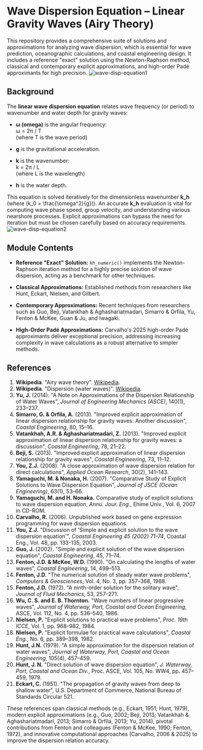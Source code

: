 # Wave Dispersion Equation – Linear Gravity Waves (Airy Theory)

This repository provides a comprehensive suite of solutions and approximations for analyzing wave dispersion, which is essential for wave prediction, oceanographic calculations, and coastal engineering design. It includes a reference "exact" solution using the Newton-Raphson method, classical and contemporary explicit approximations, and high-order Padé approximants for high precision.
![wave-disp-equation1](https://github.com/user-attachments/assets/7688bf2e-b6f1-4c7b-96c9-37b3078edb3e)
## Background

The **linear wave dispersion equation** relates wave frequency (or period) to wavenumber and water depth for gravity waves:

- **ω (omega)** is the angular frequency:  
  ω = 2π / T  
  (where T is the wave period)

- **g** is the gravitational acceleration.

- **k** is the wavenumber:  
  k = 2π / L  
  (where L is the wavelength)

- **h** is the water depth.

This equation is solved iteratively for the dimensionless wavenumber **k_h** (where \(k_0 = \frac{\omega^2}{g}\)). An accurate **k_h** evaluation is vital for computing wave phase speed, group velocity, and understanding various nearshore processes. Explicit approximations can bypass the need for iteration but must be chosen carefully based on accuracy requirements.
![wave-disp-equation2](https://github.com/user-attachments/assets/5dcadd0b-223b-461a-ab0f-b99fc3f55982)
## Module Contents

- **Reference "Exact" Solution:** `kh_numeric()` implements the Newton-Raphson iteration method for a highly precise solution of wave dispersion, acting as a benchmark for other techniques.

- **Classical Approximations:** Established methods from researchers like Hunt, Eckart, Nielsen, and Gilbert.

- **Contemporary Approximations:** Recent techniques from researchers such as Guo, Beji, Vatankhah & Aghashariatmadari, Simarro & Orfila, Yu, Fenton & McKee, Guan & Ju, and Iwagaki.

- **High-Order Padé Approximations:** Carvalho's 2025 high-order Padé approximants deliver exceptional precision, addressing increasing complexity in wave calculations as a robust alternative to simpler methods.

## References

1. **Wikipedia**. "Airy wave theory". [Wikipedia](https://en.wikipedia.org/wiki/Airy_wave_theory).
2. **Wikipedia**. "Dispersion (water waves)". [Wikipedia](https://en.wikipedia.org/wiki/Dispersion_(water_waves)).
3. **Yu, J.** (2014). "A Note on Approximations of the Dispersion Relationship of Water Waves", *Journal of Engineering Mechanics (ASCE)*, 140(1), 233–237.
4. **Simarro, G. & Orfila, A.** (2013). "Improved explicit approximation of linear dispersion relationship for gravity waves: Another discussion", *Coastal Engineering*, 80, 15–16.
5. **Vatankhah, A.R. & Aghashariatmadari, Z.** (2013). "Improved explicit approximation of linear dispersion relationship for gravity waves: a discussion", *Coastal Engineering*, 78, 21–22.
6. **Beji, S.** (2013). "Improved explicit approximation of linear dispersion relationship for gravity waves", *Coastal Engineering*, 73, 11–12.
7. **You, Z.J.** (2008). "A close approximation of wave dispersion relation for direct calculations",
   *Applied Ocean Research*, 30(2), 141–143.
8. **Yamaguchi, M. & Nonaka, H.** (2007). "Comparative Study of Explicit Solutions to Wave Dispersion Equation", *Journal of JSCE (Ocean Engineering)*, 63(1), 53–66.
9. **Yamaguchi, M. and H. Nonaka.** Comparative study of explicit solutions to wave dispersion equation, *Annu. Jour. Eng.*, Ehime Univ., Vol. 6, 2007 in CD-ROM.
10. **Carvalho, R.** (2006). Unpublished work based on gene expression programming for wave dispersion equations.
11. **You, Z.J.** "Discussion of 'Simple and explicit solution to the wave dispersion equation'", *Coastal Engineering 45 (2002) 71-74*, Coastal Eng., Vol. 48, pp. 133-135, 2003.
12. **Guo, J.** (2002). "Simple and explicit solution of the wave dispersion equation", *Coastal Engineering*, 45, 71–74.
13. **Fenton, J.D. & McKee, W.D.** (1990). "On calculating the lengths of water waves", *Coastal Engineering*, 14, 499–513.
14. **Fenton, J.D.** "The numerical solution of steady water wave problems", *Computers & Geosciences*, Vol. 4, No. 3, pp. 357–368, 1988.
15. **Fenton, J.D.** (1972). "A ninth-order solution for the solitary wave", *Journal of Fluid Mechanics*, 53, 257–271.
16. **Wu, C. S. and E. B. Thornton.** "Wave numbers of linear progressive waves", *Journal of Waterway, Port, Coastal and Ocean Engineering*, ASCE, Vol. 112, No. 4, pp. 536–540, 1986.
17. **Nielsen, P.** "Explicit solutions to practical wave problems", *Proc. 19th ICCE*, Vol. 1, pp. 968–982, 1984.
18. **Nielsen, P.** "Explicit formulae for practical wave calculations", *Coastal Eng.*, No. 6, pp. 389–398, 1982.
19. **Hunt, J.N.** (1979). "A simple approximation for the dispersion relation of water waves", *Journal of Waterway, Port, Coastal and Ocean Engineering*, 105(4), 457–459.
20. **Hunt, J. N.** "Direct solution of wave dispersion equation", *J. Waterway, Port, Coastal and Ocean Div.*, Proc. ASCE, Vol. 105, No. WW4, pp. 457–459, 1979.
21. **Eckart, C.** (1951). "The propagation of gravity waves from deep to shallow water", U.S. Department of Commerce, National Bureau of Standards Circular 521.

These references span classical methods (e.g., Eckart, 1951; Hunt, 1979), modern explicit approximations (e.g., Guo, 2002; Beji, 2013; Vatankhah & Aghashariatmadari, 2013; Simarro & Orfila, 2013; Yu, 2014), pivotal contributions from Fenton and colleagues (Fenton & McKee, 1990; Fenton, 1972), and innovative computational approaches (Carvalho, 2006 & 2025) to improve the dispersion relation accuracy.

